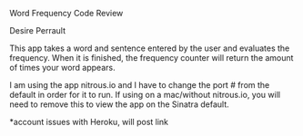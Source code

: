 Word Frequency Code Review

Desire Perrault

This app takes a word and sentence entered by the user and evaluates the frequency. When it is finished, the frequency counter will return the amount of times your word appears.

I am using the app nitrous.io and I have to change the port # from the default in order for it to run. If using on a mac/without nitrous.io, you will need to remove this to view the app on the Sinatra default.


*account issues with Heroku, will post link

